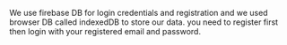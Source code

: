 We use firebase DB for login credentials and registration and we used browser DB called indexedDB to store our data.
you need to register first then login with your registered email and password. 

